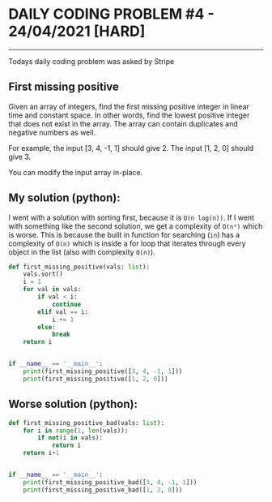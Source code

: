 # DAILY CODING PROBLEM #4 - 24/04/2021 [HARD]
* * *
Todays daily coding problem was asked by Stripe

## First missing positive

Given an array of integers, find the first missing positive integer in linear time and constant space. In other words, find the lowest positive integer that does not exist in the array. The array can contain duplicates and negative numbers as well.

For example, the input [3, 4, -1, 1] should give 2. The input [1, 2, 0] should give 3.

You can modify the input array in-place.


## My solution (python):

I went with a solution with sorting first, because it is `O(n log(n))`. If I went with something like the second solution, we get a complexity of `O(n²)` which is worse. This is because the built in function for searching (`in`) has a complexity of `O(n)` which is inside a for loop that iterates through every object in the list (also with complexity `O(n)`).

```python
def first_missing_positive(vals: list):
	vals.sort()
	i = 1
	for val in vals:
		if val < i:
			continue
		elif val == i:
			i += 1
		else:
			break
	return i


if __name__ == '__main__':
	print(first_missing_positive([3, 4, -1, 1]))
	print(first_missing_positive([1, 2, 0]))
```


## Worse solution (python):

```python
def first_missing_positive_bad(vals: list):
	for i in range(1, len(vals)):
		if not(i in vals):
			return i
	return i+1


if __name__ == '__main__':
	print(first_missing_positive_bad([3, 4, -1, 1]))
	print(first_missing_positive_bad([1, 2, 0]))

```